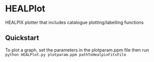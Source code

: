 # HEALPlot
HEALPIX plotter that includes catalogue plotting/labelling functions

## Quickstart
To plot a graph, set the parameters in the plotparam.ppm file then run
```` python HEALPlot.py plotparam.ppm pathToHealpixFitsFile ````
